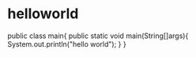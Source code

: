 # helloworld
public class main{
public static void main(String[]args){
System.out.println("hello world");
}
}
